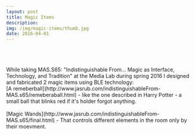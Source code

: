 ```yaml
---
layout: post
title: Magic Items
description:
img: /img/magic-items/thumb.jpg
date: 2016-04-01
---
```


<div class="img_row">
	<a href="{{ site.baseurl }}/img/magic-items/img1.jpg"><img class="col one" src="{{ site.baseurl }}/img/magic-items/img1.jpg" alt=""></a>
	<a href="{{ site.baseurl }}/img/magic-items/img2.jpg"><img class="col one" src="{{ site.baseurl }}/img/magic-items/img2.jpg" alt=""></a>
	<a href="{{ site.baseurl }}/img/magic-items/ball.jpg"><img class="col one" src="{{ site.baseurl }}/img/magic-items/ball.jpg" alt=""></a>
</div>
<br/>
<br/>
While taking MAS.S65: "Indistinguishable From… Magic as Interface, Technology, and Tradition" at the Media Lab during spring 2016 I designed and fabricated 2 magic items using BLE technology:  
<br/>
[A remeberball](http://www.jasrub.com/indistinguishableFrom-MAS.s65/remeberaball.html) - like the one described in Harry Potter - a small ball that blinks red if it's holder forgot anything.
<br/>
<br/>
[Magic Wands](http://www.jasrub.com/indistinguishableFrom-MAS.s65/final.html) - That controls different elements in the room only by their moevment.

